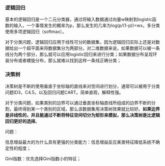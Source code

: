 ### 逻辑回归

基本的逻辑回归是一个二元分类器，通过将输入数据通过向量w映射到logistic函数的输入，一个事情发生的概率为p，那么发生的几率为log(p/(1-p))=wx。多分类使用多项逻辑回归（softmax）。

对于分类问题，逻辑回归应用于线性可分的数据集，因为逻辑回归实际上还是对数据给出一个超平面来将数据集分为两部分。对二维数据来说，如果数据可以被一条线分为两个部分，那么就可以应用logistic回归来进行分类；如果数据分布呈现环装分布或者螺旋分布，那么就难以找到这样一条线正确分类；

### 决策树

决策树是不断的使用垂直于坐标轴的直线来对空间进行划分，通常可以被用于分类问题ID3，C4.5，以及回归问题CART。简单直观，解释性强。

对于分类问题，如果类别的边界可以通过垂直坐标轴直线所组成的边界不断的分割，最终得到某一个类别的区域，那么该数据集用决策树效果就比较好。**如果边界是非线性的，并且能通过不断将特征空间切分为矩形来模拟，那么决策树是比逻辑回归更好的选择**。

问题：

信息增益最大的为什么具有更强的分类能力：信息增益反应某类特征降低系统不确定性的程度；

Gini指数：优先选择Gini指数小的特征；

#### 